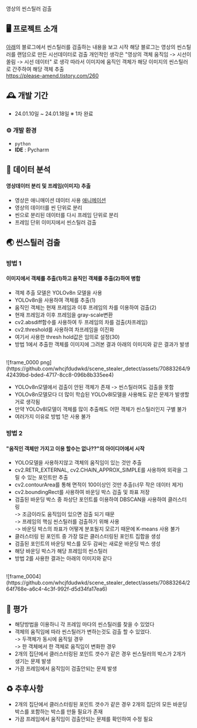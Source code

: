 영상의 씬스틸러 검출

## 🖥️ 프로젝트 소개
[아래](https://please-amend.tistory.com/260)의 블로그에서 씬스틸러를 검출하는 내용을 보고 시작
해당 블로그는 영상의 씬스틸러를 랜덤으로 만든 시선데이터로 검출
개인적인 생각은 "영상의 객체 움직임 -> 시선이 쏠림 -> 시선 데이터" 로 생각
따라서 이미지에 움직인 객체가 해당 이미지의 씬스틸러로 간주하여 해당 객체 추출
<br>
https://please-amend.tistory.com/260
<br>

## 🕰️ 개발 기간
* 24.01.10일 ~ 24.01.18일 ※ 1차 완료

### ⚙️ 개발 환경
- `python`
- **IDE** : Pycharm

## 📌 데이터 분석
#### 영상데이터 분리 및 프레임(이미지) 추출
- 영상은 애니매이션 데이터 사용
[애니메이션](https://github.com/whcjfdudwkd/scene_stealer_detect/assets/70883264/6bb13c71-47b1-4c21-a60f-1daedbf7d8a7)
- 영상의 데이터를 씬 단위로 분리
- 씬으로 분리된 데이터를 다시 프레임 단위로 분리
- 프레임 단위 이미지에서 씬스틸러 검출

## 🌏 씬스틸러 검출
### 방법 1
#### 이미지에서 객체를 추출(1)하고 움직인 객체를 추출(2)하여 병합
- 객체 추출 모델은 YOLOv8n 모델을 사용
- YOLOv8n을 사용하여 객체를 추출(1)
- 움직인 객체는 현재 프레임과 이후 프레임의 차를 이용하여 검출(2)
- 현재 프레임과 이후 프레임을 gray-scale변환
- cv2.absdiff함수를 사용하여 두 프레임의 차를 검출(차프레임)
- cv2.threshold를 사용하여 차프레임을 이진화
- 여기서 사용한 thresh hold값은 임의로 설정(30)
- 방법 1에서 추출한 객체를 이미지에 그려본 결과 아래의 이미지와 같은 결과가 발생
<br>
![frame_0000 png](https://github.com/whcjfdudwkd/scene_stealer_detect/assets/70883264/942439bd-bded-4717-8cc8-096b8b335ee4)
<br>

- YOLOv8n모델에서 검출이 안된 객체가 존재 -> 씬스틸러여도 검출을 못함
- YOLOv8n모델모다 더 많이 학습된 YOLOv8l모델을 사용해도 같은 문제가 발생할거로 생각됨
- 만약 YOLOv8l모델이 객체를 많이 추출해도 어떤 객체가 씬스틸러인지 구별 불가
- 여러가지 이유로 방법 1은 사용 불가

### 방법 2
#### "움직인 객체만 가지고 이용 할수는 없나??"의 아이디어에서 시작
 - YOLO모델을 사용하지않고 객체의 움직임이 있는 것만 추출
 - cv2.RETR_EXTERNAL, cv2.CHAIN_APPROX_SIMPLE를 사용하여 외곽을 그릴 수 있는 포인트만 추출
 - cv2.contourArea를 통해 면적이 100이상인 것만 추출(너무 작은 데이터 제거)
 - cv2.boundingRect를 사용하여 바운딩 박스 검출 및 좌표 저장
 - 검출된 바운딩 박스 중 좌상단 포인트를 이용하여 DBSCAN을 사용하여 클러스터링
   <br>-> 조금이라도 움직임이 있으면 검출 되기 때문
   <br>-> 프레임의 핵심 씬스틸러를 검출하기 위해 사용
   <br>-> 바운딩 박스의 좌표가 어떻게 분포될지 모르기 때문에 K-means 사용 불가
 - 클러스터링 된 포인트 중 가장 많은 클러스터링된 포인트 집합을 생성
 - 검출된 포인트의 바운딩 박스를 모두 감싸는 새로운 바운딩 박스 생성
 - 해당 바운딩 박스가 해당 프레임의 씬스틸러
 - 방법 2를 사용한 결과는 아래의 이미지와 같다
<br>
![frame_0004](https://github.com/whcjfdudwkd/scene_stealer_detect/assets/70883264/264f768e-a6c4-4c3f-992f-d5d34fa17ea6)
<br>

## 🐃 평가
 - 해당방법을 이용하니 각 프레임 마다의 씬스틸러를 찾을 수 있었다
 - 객체의 움직임에 따라 씬스틸러가 변하는것도 검출 할 수 있었다.
   <br>-> 두객체가 동시에 움직일 경우
   <br>-> 한 객체에서 한 객체로 움직임이 변화한 경우
 - 2개의 집단에서 클러스터링된 포인트 갯수가 같은 경우 씬스틸러의 박스가 2개가 생기는 문제 발생
 - 가끔 프레임에서 움직임이 검출안되는 문제 발생

## ♻️ 추후사항
 - 2개의 집단에서 클러스터링된 포인트 갯수가 같은 경우 2개의 집단의 모든 바운딩 박스를 포함하는 박스를 만들 필요가 존재
 - 가끔 프레임에서 움직임이 검출안되는 문제를 확인하여 수정 필요

   
